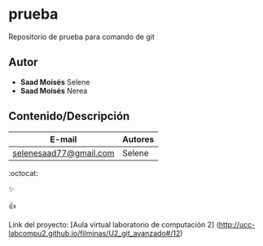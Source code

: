 # prueba
Repositorio de prueba para comando de git

## Autor
* **Saad Moisés** Selene
* **Saad Moisés** Nerea


## Contenido/Descripción
|E-mail | Autores|
|-------|--------|
|selenesaad77@gmail.com|Selene|

:octocat:

:sparkles:

:+1:


Link del proyecto: [Aula virtual laboratorio de computación 2] (http://ucc-labcompu2.github.io/filminas/U2_git_avanzado#/12)

